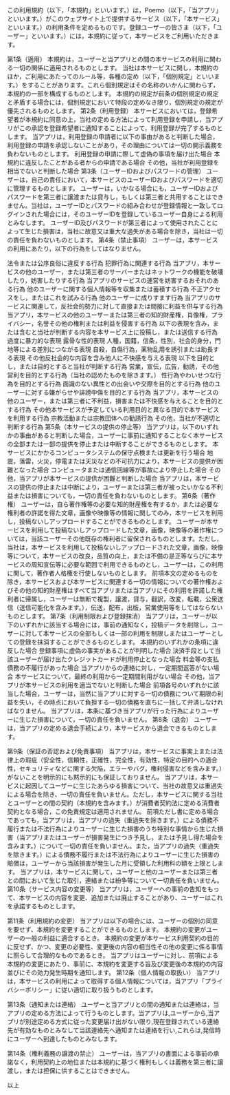 この利用規約（以下，「本規約」といいます。）は，Poemo（以下，「当アプリ」といいます。）がこのウェブサイト上で提供するサービス（以下，「本サービス」といいます。）の利用条件を定めるものです。登録ユーザーの皆さま（以下，「ユーザー」といいます。）には，本規約に従って，本サービスをご利用いただきます。

第1条（適用）
本規約は，ユーザーと当アプリとの間の本サービスの利用に関わる一切の関係に適用されるものとします。
当社は本サービスに関し，本規約のほか，ご利用にあたってのルール等，各種の定め（以下，「個別規定」といいます。）をすることがあります。これら個別規定はその名称のいかんに関わらず，本規約の一部を構成するものとします。
本規約の規定が前条の個別規定の規定と矛盾する場合には，個別規定において特段の定めなき限り，個別規定の規定が優先されるものとします。
第2条（利用登録）
本サービスにおいては，登録希望者が本規約に同意の上，当社の定める方法によって利用登録を申請し，当アプリがこの承認を登録希望者に通知することによって，利用登録が完了するものとします。
当アプリは，利用登録の申請者に以下の事由があると判断した場合，利用登録の申請を承認しないことがあり，その理由については一切の開示義務を負わないものとします。
利用登録の申請に際して虚偽の事項を届け出た場合
本規約に違反したことがある者からの申請である場合
その他，当社が利用登録を相当でないと判断した場合
第3条（ユーザーIDおよびパスワードの管理）
ユーザーは，自己の責任において，本サービスのユーザーIDおよびパスワードを適切に管理するものとします。
ユーザーは，いかなる場合にも，ユーザーIDおよびパスワードを第三者に譲渡または貸与し，もしくは第三者と共用することはできません。当社は，ユーザーIDとパスワードの組み合わせが登録情報と一致してログインされた場合には，そのユーザーIDを登録しているユーザー自身による利用とみなします。
ユーザーID及びパスワードが第三者によって使用されたことによって生じた損害は，当社に故意又は重大な過失がある場合を除き，当社は一切の責任を負わないものとします。
第4条（禁止事項）
ユーザーは，本サービスの利用にあたり，以下の行為をしてはなりません。

法令または公序良俗に違反する行為
犯罪行為に関連する行為
当アプリ，本サービスの他のユーザー，または第三者のサーバーまたはネットワークの機能を破壊したり，妨害したりする行為
当アプリのサービスの運営を妨害するおそれのある行為
他のユーザーに関する個人情報等を収集または蓄積する行為
不正アクセスをし，またはこれを試みる行為
他のユーザーに成りすます行為
当アプリのサービスに関連して，反社会的勢力に対して直接または間接に利益を供与する行為
当アプリ，本サービスの他のユーザーまたは第三者の知的財産権，肖像権，プライバシー，名誉その他の権利または利益を侵害する行為
以下の表現を含み，または含むと当社が判断する内容を本サービス上に投稿し，または送信する行為
過度に暴力的な表現
露骨な性的表現
人種，国籍，信条，性別，社会的身分，門地等による差別につながる表現
自殺，自傷行為，薬物乱用を誘引または助長する表現
その他反社会的な内容を含み他人に不快感を与える表現
以下を目的とし，または目的とすると当社が判断する行為
営業，宣伝，広告，勧誘，その他営利を目的とする行為（当社の認めたものを除きます。）
性行為やわいせつな行為を目的とする行為
面識のない異性との出会いや交際を目的とする行為
他のユーザーに対する嫌がらせや誹謗中傷を目的とする行為
当アプリ，本サービスの他のユーザー，または第三者に不利益，損害または不快感を与えることを目的とする行為
その他本サービスが予定している利用目的と異なる目的で本サービスを利用する行為
宗教活動または宗教団体への勧誘行為
その他，当社が不適切と判断する行為
第5条（本サービスの提供の停止等）
当アプリは，以下のいずれかの事由があると判断した場合，ユーザーに事前に通知することなく本サービスの全部または一部の提供を停止または中断することができるものとします。
本サービスにかかるコンピュータシステムの保守点検または更新を行う場合
地震，落雷，火災，停電または天災などの不可抗力により，本サービスの提供が困難となった場合
コンピュータまたは通信回線等が事故により停止した場合
その他，当アプリが本サービスの提供が困難と判断した場合
当アプリは，本サービスの提供の停止または中断により，ユーザーまたは第三者が被ったいかなる不利益または損害についても，一切の責任を負わないものとします。
第6条（著作権）
ユーザーは，自ら著作権等の必要な知的財産権を有するか，または必要な権利者の許諾を得た文章，画像や映像等の情報に関してのみ，本サービスを利用し，投稿ないしアップロードすることができるものとします。
ユーザーが本サービスを利用して投稿ないしアップロードした文章，画像，映像等の著作権については，当該ユーザーその他既存の権利者に留保されるものとします。ただし，当社は，本サービスを利用して投稿ないしアップロードされた文章，画像，映像等について，本サービスの改良，品質の向上，または不備の是正等ならびに本サービスの周知宣伝等に必要な範囲で利用できるものとし，ユーザーは，この利用に関して，著作者人格権を行使しないものとします。
前項本文の定めるものを除き，本サービスおよび本サービスに関連する一切の情報についての著作権およびその他の知的財産権はすべて当アプリまたは当アプリにその利用を許諾した権利者に帰属し，ユーザーは無断で複製，譲渡，貸与，翻訳，改変，転載，公衆送信（送信可能化を含みます。），伝送，配布，出版，営業使用等をしてはならないものとします。
第7条（利用制限および登録抹消）
当アプリは，ユーザーが以下のいずれかに該当する場合には，事前の通知なく，投稿データを削除し，ユーザーに対して本サービスの全部もしくは一部の利用を制限しまたはユーザーとしての登録を抹消することができるものとします。
本規約のいずれかの条項に違反した場合
登録事項に虚偽の事実があることが判明した場合
決済手段として当該ユーザーが届け出たクレジットカードが利用停止となった場合
料金等の支払債務の不履行があった場合
当アプリからの連絡に対し，一定期間返答がない場合
本サービスについて，最終の利用から一定期間利用がない場合
その他，当アプリが本サービスの利用を適当でないと判断した場合
前項各号のいずれかに該当した場合，ユーザーは，当然に当アプリに対する一切の債務について期限の利益を失い，その時点において負担する一切の債務を直ちに一括して弁済しなければなりません。
当アプリは，本条に基づき当アプリが行った行為によりユーザーに生じた損害について，一切の責任を負いません。
第8条（退会）
ユーザーは，当アプリの定める退会手続により，本サービスから退会できるものとします。

第9条（保証の否認および免責事項）
当アプリは，本サービスに事実上または法律上の瑕疵（安全性，信頼性，正確性，完全性，有効性，特定の目的への適合性，セキュリティなどに関する欠陥，エラーやバグ，権利侵害などを含みます。）がないことを明示的にも黙示的にも保証しておりません。
当アプリは，本サービスに起因してユーザーに生じたあらゆる損害について、当社の故意又は重過失による場合を除き、一切の責任を負いません。ただし，本サービスに関する当社とユーザーとの間の契約（本規約を含みます。）が消費者契約法に定める消費者契約となる場合，この免責規定は適用されません。
前項ただし書に定める場合であっても，当アプリは，当アプリの過失（重過失を除きます。）による債務不履行または不法行為によりユーザーに生じた損害のうち特別な事情から生じた損害（当アプリまたはユーザーが損害発生につき予見し，または予見し得た場合を含みます。）について一切の責任を負いません。また，当アプリの過失（重過失を除きます。）による債務不履行または不法行為によりユーザーに生じた損害の賠償は，ユーザーから当該損害が発生した月に受領した利用料の額を上限とします。
当アプリは，本サービスに関して，ユーザーと他のユーザーまたは第三者との間において生じた取引，連絡または紛争等について一切責任を負いません。
第10条（サービス内容の変更等）
当アプリは，ユーザーへの事前の告知をもって、本サービスの内容を変更、追加または廃止することがあり、ユーザーはこれを承諾するものとします。

第11条（利用規約の変更）
当アプリは以下の場合には、ユーザーの個別の同意を要せず、本規約を変更することができるものとします。
本規約の変更がユーザーの一般の利益に適合するとき。
本規約の変更が本サービス利用契約の目的に反せず、かつ、変更の必要性、変更後の内容の相当性その他の変更に係る事情に照らして合理的なものであるとき。
当アプリはユーザーに対し、前項による本規約の変更にあたり、事前に、本規約を変更する旨及び変更後の本規約の内容並びにその効力発生時期を通知します。
第12条（個人情報の取扱い）
当アプリは，本サービスの利用によって取得する個人情報については，当アプリ「プライバシーポリシー」に従い適切に取り扱うものとします。

第13条（通知または連絡）
ユーザーと当アプリとの間の通知または連絡は，当アプリの定める方法によって行うものとします。当アプリは,ユーザーから,当アプリが別途定める方式に従った変更届け出がない限り,現在登録されている連絡先が有効なものとみなして当該連絡先へ通知または連絡を行い,これらは,発信時にユーザーへ到達したものとみなします。

第14条（権利義務の譲渡の禁止）
ユーザーは，当アプリの書面による事前の承諾なく，利用契約上の地位または本規約に基づく権利もしくは義務を第三者に譲渡し，または担保に供することはできません。

以上
